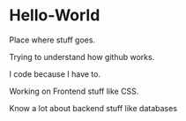 # Hello-World
Place where stuff goes.

Trying to understand how github works.

I code because I have to.

Working on Frontend stuff like CSS.

Know a lot about backend stuff like databases
